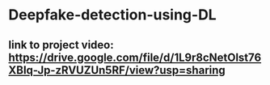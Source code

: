 # Deepfake-detection-using-DL

## link to project video: https://drive.google.com/file/d/1L9r8cNetOlst76XBIq-Jp-zRVUZUn5RF/view?usp=sharing
